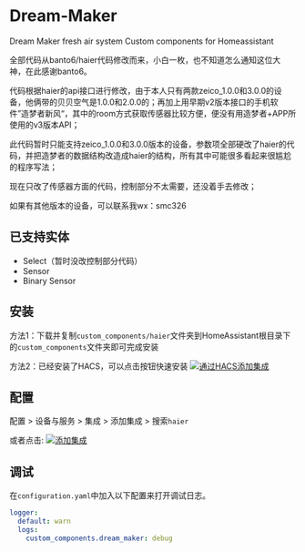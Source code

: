 # Dream-Maker
Dream Maker fresh air system Custom components for Homeassistant

全部代码从banto6/haier代码修改而来，小白一枚，也不知道怎么通知这位大神，在此感谢banto6。

代码根据haier的api接口进行修改，由于本人只有两款zeico_1.0.0和3.0.0的设备，他俩带的贝贝空气是1.0.0和2.0.0的；再加上用早期v2版本接口的手机软件”造梦者新风“，其中的room方式获取传感器比较方便，便没有用造梦者+APP所使用的v3版本API；

此代码暂时只能支持zeico_1.0.0和3.0.0版本的设备，参数项全部硬改了haier的代码，并把造梦者的数据结构改造成haier的结构，所有其中可能很多看起来很尴尬的程序写法；

现在只改了传感器方面的代码，控制部分不太需要，还没着手去修改；

如果有其他版本的设备，可以联系我wx：smc326

## 已支持实体

- Select（暂时没改控制部分代码）
- Sensor
- Binary Sensor


## 安装

方法1：下载并复制`custom_components/haier`文件夹到HomeAssistant根目录下的`custom_components`文件夹即可完成安装

方法2：已经安装了HACS，可以点击按钮快速安装 [![通过HACS添加集成](https://my.home-assistant.io/badges/hacs_repository.svg)](https://my.home-assistant.io/redirect/hacs_repository/?owner=smc326&repository=dream_maker&category=integration)

## 配置

配置 > 设备与服务 >  集成 >  添加集成 > 搜索`haier`

或者点击: [![添加集成](https://my.home-assistant.io/badges/config_flow_start.svg)](https://my.home-assistant.io/redirect/config_flow_start?domain=dream_maker)

## 调试
在`configuration.yaml`中加入以下配置来打开调试日志。

```yaml
logger:
  default: warn
  logs:
    custom_components.dream_maker: debug
```
